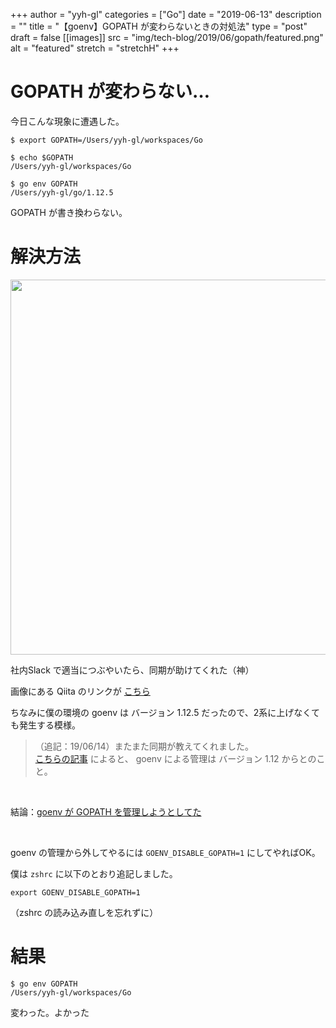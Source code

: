 +++
author = "yyh-gl"
categories = ["Go"]
date = "2019-06-13"
description = ""
title = "【goenv】GOPATH が変わらないときの対処法"
type = "post"
draft = false
[[images]]
  src = "img/tech-blog/2019/06/gopath/featured.png"
  alt = "featured"
  stretch = "stretchH"
+++


# GOPATH が変わらない…

今日こんな現象に遭遇した。

```
$ export GOPATH=/Users/yyh-gl/workspaces/Go

$ echo $GOPATH
/Users/yyh-gl/workspaces/Go

$ go env GOPATH
/Users/yyh-gl/go/1.12.5
```

GOPATH が書き換わらない。


# 解決方法

<img src="https://yyh-gl.github.io/tech-blog/img/tech-blog/2019/06/gopath/help.png" width="600">


社内Slack で適当につぶやいたら、同期が助けてくれた（神）

画像にある Qiita のリンクが [こちら](https://qiita.com/gimKondo/items/add08298e24ae400505e)

ちなみに僕の環境の goenv は バージョン 1.12.5 だったので、2系に上げなくても発生する模様。

> （追記：19/06/14）またまた同期が教えてくれました。<br>
> [こちらの記事](https://blog.ast.moe/blog/2019-03-26/) によると、
> goenv による管理は バージョン 1.12 からとのこと。

<br>

結論：<u>goenv が GOPATH を管理しようとしてた</u>


<br>

goenv の管理から外してやるには `GOENV_DISABLE_GOPATH=1` にしてやればOK。

僕は `zshrc` に以下のとおり追記しました。

`export GOENV_DISABLE_GOPATH=1`

（zshrc の読み込み直しを忘れずに）


# 結果

```
$ go env GOPATH
/Users/yyh-gl/workspaces/Go
```

変わった。よかった
